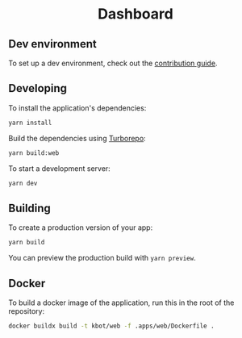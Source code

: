 <div align="center">

# Dashboard

</div>

## Dev environment

To set up a dev environment, check out the [contribution guide](../../.github/CONTRIBUTING.md).

## Developing

To install the application's dependencies:

```bash
yarn install
```

Build the dependencies using [Turborepo](https://turbo.build/):

```bash
yarn build:web
```

To start a development server:

```bash
yarn dev
```

## Building

To create a production version of your app:

```bash
yarn build
```

You can preview the production build with `yarn preview`.

## Docker

To build a docker image of the application, run this in the root of the repository:

```bash
docker buildx build -t kbot/web -f .apps/web/Dockerfile .
```
